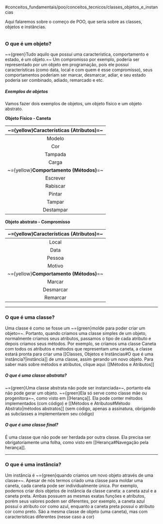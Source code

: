 #conceitos_fundamentais/poo/conceitos_tecnicos/classes_objetos_e_instancias 


Aqui falaremos sobre o começo de POO, que seria sobre as classes, objetos e instâncias.

```table-of-contents
```

### O que é um objeto?
~={green}Tudo aquilo que possuí uma característica, comportamento e estado, é um objeto.=~ Um compromisso por exemplo, poderia ser representado por um objeto em programação, pois ele possuí características (como data, local e com quem é esse compromisso), seus comportamentos poderiam ser marcar, desmarcar, adiar, e seu estado poderia ser combinado, adiado, remarcado e etc.  

##### Exemplos de objetos
Vamos fazer dois exemplos de objetos, um objeto físico e um objeto abstrato.

**Objeto Físico - Caneta**

| **~={yellow}Características (Atributos)=~** |
| :-----------------------------------------: |
|                   Modelo                    |
|                     Cor                     |
|                   Tampada                   |
|                    Carga                    |
|   ~={yellow}**Comportamento (Métodos)**=~   |
|                  Escrever                   |
|                  Rabiscar                   |
|                   Pintar                    |
|                   Tampar                    |
|                  Destampar                  |

**Objeto abstrato - Compromisso**

| **~={yellow}Características (Atributos)=~** |
| :-----------------------------------------: |
|                    Local                    |
|                    Data                     |
|                   Pessoa                    |
|                   Motivo                    |
|   ~={yellow}**Comportamento (Métodos)**=~   |
|                   Marcar                    |
|                  Desmarcar                  |
|                  Remarcar                   |

----
### O que é uma classe?
Uma classe é como se fosse um ~={green}molde para poder criar um objeto=~.
Portanto, quando criamos uma classe simples de um objeto, normalmente criamos seus atributos, passamos o tipo de cada atributo e depois criamos seus métodos.
Por exemplo, se criamos uma classe Caneta com todos os atributos e métodos que representam uma caneta, a classe estará pronta para criar uma [[Classes, Objetos e Instâncias#O que é uma instância?|instância]] de uma classe, assim gerando um novo objeto.
Para saber mais sobre métodos e atributos, clique aqui: [[Métodos e Atributos]]

##### O que é uma classe abstrata?
~={green}Uma classe abstrata não pode ser instanciada=~, portanto ela não pode gerar um objeto. ~={green}Ela só serve como classe mãe ou progenitora=~, como visto em [[Herança]]. Ela pode conter métodos implementados (com código) e [[Métodos e Atributos#Método Abstrato|métodos abstratos]] (sem código, apenas a assinatura, obrigando as subclasses a implementarem seu código)

##### O que é uma classe final?
É uma classe que não pode ser herdada por outra classe. Ela precisa ser obrigatoriamente uma folha, como visto em [[Herança#Navegação pela herança]].

---
### O que é uma instância?
Um instância é ~={green}quando criamos um novo objeto através de uma classe=~. Apesar de nós termos criado uma classe para moldar uma caneta, cada caneta pode ser individualmente única.
Por exemplo, podemos criar dois objetos de instância da classe caneta: a caneta azul e a caneta preta.
Ambas possuem as mesmas exatas funções e atributos, porém seus valores podem ser diferentes, por exemplo, a caneta azul possuí o atributo cor como azul, enquanto a caneta preta possuí o atributo cor como preto. São a mesma classe de objeto (uma caneta), mas com características diferentes (nesse caso a cor)

